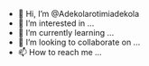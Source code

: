 - 👋 Hi, I’m @Adekolarotimiadekola
- 👀 I’m interested in ...
- 🌱 I’m currently learning ...
- 💞️ I’m looking to collaborate on ...
- 📫 How to reach me ...

<!---
Adekolarotimiadekola/Adekolarotimiadekola is a ✨ special ✨ repository because its `README.md` (this file) appears on your GitHub profile.
You can click the Preview link to take a look at your changes.
--->
